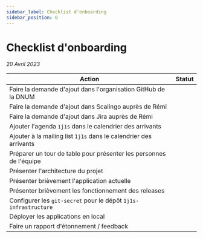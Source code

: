 ```yaml
---
sidebar_label: Checklist d'onboarding
sidebar_position: 0
---
```


# Checklist d'onboarding

_20 Avril 2023_

| Action                                                             | Statut |  
|--------------------------------------------------------------------|--------|
| Faire la demande d'ajout dans l'organisation GitHub de la DNUM     |        |
| Faire la demande d'ajout dans Scalingo auprès de Rémi              |        |
| Faire la demande d'ajout dans Jira auprès de Rémi                  |        |
| Ajouter l'agenda `1j1s` dans le calendrier des arrivants           |        |              
| Ajouter à la mailing list `1j1s` dans le calendrier des arrivants  |        |              
| Préparer un tour de table pour présenter les personnes de l'équipe |        | 
| Présenter l'architecture du projet                                 |        |
| Présenter brièvement l'application actuelle                        |        |
| Présenter brièvement les fonctionnement des releases               |        |
| Configurer les `git-secret` pour le dépôt `1j1s-infrastructure`    |        |
| Déployer les applications en local                                 |        |
| Faire un rapport d'étonnement / feedback                           |        |
